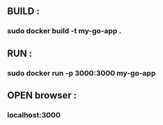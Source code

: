 ## BUILD :
### sudo docker build -t my-go-app .

## RUN :
### sudo docker run -p 3000:3000 my-go-app

## OPEN browser :
### localhost:3000
